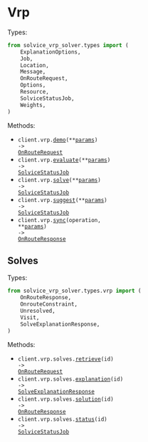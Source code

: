 # Vrp

Types:

```python
from solvice_vrp_solver.types import (
    ExplanationOptions,
    Job,
    Location,
    Message,
    OnRouteRequest,
    Options,
    Resource,
    SolviceStatusJob,
    Weights,
)
```

Methods:

- <code title="get /v2/vrp/demo">client.vrp.<a href="./src/solvice_vrp_solver/resources/vrp/vrp.py">demo</a>(\*\*<a href="src/solvice_vrp_solver/types/vrp_demo_params.py">params</a>) -> <a href="./src/solvice_vrp_solver/types/on_route_request.py">OnRouteRequest</a></code>
- <code title="post /v2/vrp/evaluate">client.vrp.<a href="./src/solvice_vrp_solver/resources/vrp/vrp.py">evaluate</a>(\*\*<a href="src/solvice_vrp_solver/types/vrp_evaluate_params.py">params</a>) -> <a href="./src/solvice_vrp_solver/types/solvice_status_job.py">SolviceStatusJob</a></code>
- <code title="post /v2/vrp/solve">client.vrp.<a href="./src/solvice_vrp_solver/resources/vrp/vrp.py">solve</a>(\*\*<a href="src/solvice_vrp_solver/types/vrp_solve_params.py">params</a>) -> <a href="./src/solvice_vrp_solver/types/solvice_status_job.py">SolviceStatusJob</a></code>
- <code title="post /v2/vrp/suggest">client.vrp.<a href="./src/solvice_vrp_solver/resources/vrp/vrp.py">suggest</a>(\*\*<a href="src/solvice_vrp_solver/types/vrp_suggest_params.py">params</a>) -> <a href="./src/solvice_vrp_solver/types/solvice_status_job.py">SolviceStatusJob</a></code>
- <code title="post /v2/vrp/sync/{operation}">client.vrp.<a href="./src/solvice_vrp_solver/resources/vrp/vrp.py">sync</a>(operation, \*\*<a href="src/solvice_vrp_solver/types/vrp_sync_params.py">params</a>) -> <a href="./src/solvice_vrp_solver/types/vrp/on_route_response.py">OnRouteResponse</a></code>

## Solves

Types:

```python
from solvice_vrp_solver.types.vrp import (
    OnRouteResponse,
    OnrouteConstraint,
    Unresolved,
    Visit,
    SolveExplanationResponse,
)
```

Methods:

- <code title="get /v2/vrp/jobs/{id}">client.vrp.solves.<a href="./src/solvice_vrp_solver/resources/vrp/solves.py">retrieve</a>(id) -> <a href="./src/solvice_vrp_solver/types/on_route_request.py">OnRouteRequest</a></code>
- <code title="get /v2/vrp/jobs/{id}/explanation">client.vrp.solves.<a href="./src/solvice_vrp_solver/resources/vrp/solves.py">explanation</a>(id) -> <a href="./src/solvice_vrp_solver/types/vrp/solve_explanation_response.py">SolveExplanationResponse</a></code>
- <code title="get /v2/vrp/jobs/{id}/solution">client.vrp.solves.<a href="./src/solvice_vrp_solver/resources/vrp/solves.py">solution</a>(id) -> <a href="./src/solvice_vrp_solver/types/vrp/on_route_response.py">OnRouteResponse</a></code>
- <code title="get /v2/vrp/jobs/{id}/status">client.vrp.solves.<a href="./src/solvice_vrp_solver/resources/vrp/solves.py">status</a>(id) -> <a href="./src/solvice_vrp_solver/types/solvice_status_job.py">SolviceStatusJob</a></code>
